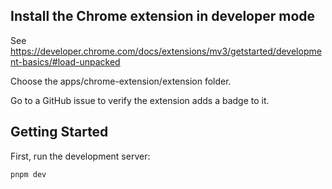 ## Install the Chrome extension in developer mode

See https://developer.chrome.com/docs/extensions/mv3/getstarted/development-basics/#load-unpacked

Choose the apps/chrome-extension/extension folder.

Go to a GitHub issue to verify the extension adds a badge to it.

## Getting Started

First, run the development server:

```bash
pnpm dev
```
